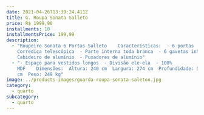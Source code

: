 ```yaml
---
date: 2021-04-26T13:39:24.411Z
title: G. Roupa Sonata Salleto
price: R$ 1999,90
installments: 10
installmentsPrice: 199,99
description:
  - "Roupeiro Sonata 6 Portas Salleto    Características:  - 6 portas  -
    Corrediça telescópica  - Parte interna toda branca  - 6 gavetas internas  -
    Cabideiro de alumínio  - Puxadores de alumínio"
  - "- Espaço para vestidos longos  - Divisão ele-ela  - 100%
    MDF    Dimensões:  Altura: 240 cm  Largura: 274 cm  Profundidade: 54
    cm  Peso: 249 kg"
image: ../products-images/guarda-roupa-sonata-saletoo.jpg
category:
  - quarto
subcategory:
  - quarto
---
```

